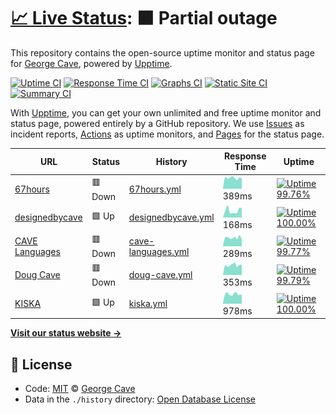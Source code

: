 # [📈 Live Status](https://designedbycave.co.uk): <!--live status--> **🟧 Partial outage**

This repository contains the open-source uptime monitor and status page for [George Cave](https://www.designedbycave.co.uk), powered by [Upptime](https://github.com/upptime/upptime).

[![Uptime CI](https://github.com/koj-co/upptime/workflows/Uptime%20CI/badge.svg)](https://github.com/koj-co/upptime/actions?query=workflow%3A%22Uptime+CI%22)
[![Response Time CI](https://github.com/koj-co/upptime/workflows/Response%20Time%20CI/badge.svg)](https://github.com/koj-co/upptime/actions?query=workflow%3A%22Response+Time+CI%22)
[![Graphs CI](https://github.com/koj-co/upptime/workflows/Graphs%20CI/badge.svg)](https://github.com/koj-co/upptime/actions?query=workflow%3A%22Graphs+CI%22)
[![Static Site CI](https://github.com/koj-co/upptime/workflows/Static%20Site%20CI/badge.svg)](https://github.com/koj-co/upptime/actions?query=workflow%3A%22Static+Site+CI%22)
[![Summary CI](https://github.com/koj-co/upptime/workflows/Summary%20CI/badge.svg)](https://github.com/koj-co/upptime/actions?query=workflow%3A%22Summary+CI%22)

With [Upptime](https://upptime.js.org), you can get your own unlimited and free uptime monitor and status page, powered entirely by a GitHub repository. We use [Issues](https://github.com/gcsalzburg/upptime/issues) as incident reports, [Actions](https://github.com/gcsalzburg/upptime/actions) as uptime monitors, and [Pages](https://designedbycave.co.uk) for the status page.

<!--start: status pages-->
<!-- This summary is generated by Upptime (https://github.com/upptime/upptime) -->
<!-- Do not edit this manually, your changes will be overwritten -->

| URL                                                | Status  | History                                                                                               | Response Time                                                                       | Uptime                                                                                                                                                                                                                             |
| -------------------------------------------------- | ------- | ----------------------------------------------------------------------------------------------------- | ----------------------------------------------------------------------------------- | ---------------------------------------------------------------------------------------------------------------------------------------------------------------------------------------------------------------------------------- |
| [67hours](https://www.67hours.co.uk)               | 🟥 Down | [67hours.yml](https://github.com/gcsalzburg/upptime/commits/master/history/67hours.yml)               | <img alt="Response time graph" src="./graphs/67hours.png" height="20"> 389ms        | [![Uptime 99.76%](https://img.shields.io/endpoint?url=https%3A%2F%2Fraw.githubusercontent.com%2Fgcsalzburg%2Fupptime%2Fmaster%2Fapi%2F67hours%2Fuptime.json)](https://gcsalzburg.github.io/upptime/history/67hours)                |
| [designedbycave](https://www.designedbycave.co.uk) | 🟩 Up   | [designedbycave.yml](https://github.com/gcsalzburg/upptime/commits/master/history/designedbycave.yml) | <img alt="Response time graph" src="./graphs/designedbycave.png" height="20"> 168ms | [![Uptime 100.00%](https://img.shields.io/endpoint?url=https%3A%2F%2Fraw.githubusercontent.com%2Fgcsalzburg%2Fupptime%2Fmaster%2Fapi%2Fdesignedbycave%2Fuptime.json)](https://gcsalzburg.github.io/upptime/history/designedbycave) |
| [CAVE Languages](https://www.cavelanguages.co.uk)  | 🟥 Down | [cave-languages.yml](https://github.com/gcsalzburg/upptime/commits/master/history/cave-languages.yml) | <img alt="Response time graph" src="./graphs/cave-languages.png" height="20"> 289ms | [![Uptime 99.77%](https://img.shields.io/endpoint?url=https%3A%2F%2Fraw.githubusercontent.com%2Fgcsalzburg%2Fupptime%2Fmaster%2Fapi%2Fcave-languages%2Fuptime.json)](https://gcsalzburg.github.io/upptime/history/cave-languages)  |
| [Doug Cave](https://www.dougcave.co.uk)            | 🟥 Down | [doug-cave.yml](https://github.com/gcsalzburg/upptime/commits/master/history/doug-cave.yml)           | <img alt="Response time graph" src="./graphs/doug-cave.png" height="20"> 353ms      | [![Uptime 99.79%](https://img.shields.io/endpoint?url=https%3A%2F%2Fraw.githubusercontent.com%2Fgcsalzburg%2Fupptime%2Fmaster%2Fapi%2Fdoug-cave%2Fuptime.json)](https://gcsalzburg.github.io/upptime/history/doug-cave)            |
| [KISKA](https://www.kiska.com)                     | 🟩 Up   | [kiska.yml](https://github.com/gcsalzburg/upptime/commits/master/history/kiska.yml)                   | <img alt="Response time graph" src="./graphs/kiska.png" height="20"> 978ms          | [![Uptime 100.00%](https://img.shields.io/endpoint?url=https%3A%2F%2Fraw.githubusercontent.com%2Fgcsalzburg%2Fupptime%2Fmaster%2Fapi%2Fkiska%2Fuptime.json)](https://gcsalzburg.github.io/upptime/history/kiska)                   |

<!--end: status pages-->

[**Visit our status website →**](https://designedbycave.co.uk)

## 📄 License

- Code: [MIT](./LICENSE) © [George Cave](https://www.designedbycave.co.uk)
- Data in the `./history` directory: [Open Database License](https://opendatacommons.org/licenses/odbl/1-0/)
